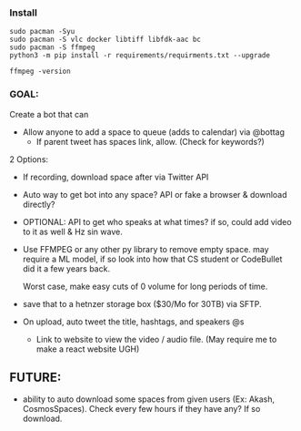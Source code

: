 ### Install
```
sudo pacman -Syu
sudo pacman -S vlc docker libtiff libfdk-aac bc
sudo pacman -S ffmpeg
python3 -m pip install -r requirements/requirments.txt --upgrade

ffmpeg -version
```


### GOAL:
Create a bot that can
- Allow anyone to add a space to queue (adds to calendar) via @bottag
  - If parent tweet has spaces link, allow. (Check for keywords?)

2 Options:
- If recording, download space after via Twitter API
- Auto way to get bot into any space? API or fake a browser & download directly?

- OPTIONAL: API to get who speaks at what times?
  if so, could add video to it as well & Hz sin wave.

- Use FFMPEG or any other py library to remove empty space.
  may require a ML model, if so look into how that CS student or CodeBullet did it a few years back. 

  Worst case, make easy cuts of 0 volume for long periods of time.


- save that to a hetnzer storage box ($30/Mo for 30TB) via SFTP.

- On upload, auto tweet the title, hashtags, and speakers @s
  + Link to website to view the video / audio file.
  (May require me to make a react website UGH)


## FUTURE:
- ability to auto download some spaces from given users
  (Ex: Akash, CosmosSpaces). Check every few hours if they have any? If so download.